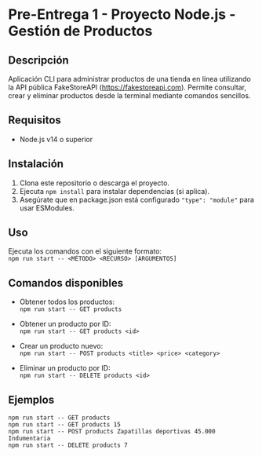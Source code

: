 # Pre-Entrega 1 - Proyecto Node.js - Gestión de Productos

## Descripción  
Aplicación CLI para administrar productos de una tienda en línea utilizando la API pública FakeStoreAPI (https://fakestoreapi.com). Permite consultar, crear y eliminar productos desde la terminal mediante comandos sencillos.

## Requisitos  
- Node.js v14 o superior  

## Instalación  
1. Clona este repositorio o descarga el proyecto.  
2. Ejecuta `npm install` para instalar dependencias (si aplica).  
3. Asegúrate que en package.json está configurado `"type": "module"` para usar ESModules.

## Uso  
Ejecuta los comandos con el siguiente formato:  
`npm run start -- <MÉTODO> <RECURSO> [ARGUMENTOS]`

## Comandos disponibles  
- Obtener todos los productos:  
`npm run start -- GET products`

- Obtener un producto por ID:  
`npm run start -- GET products <id>`

- Crear un producto nuevo:  
`npm run start -- POST products <title> <price> <category>`

- Eliminar un producto por ID:  
`npm run start -- DELETE products <id>`

## Ejemplos  
`npm run start -- GET products`  
`npm run start -- GET products 15`  
`npm run start -- POST products Zapatillas deportivas 45.000 Indumentaria`  
`npm run start -- DELETE products 7`

